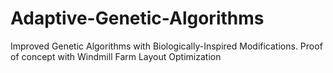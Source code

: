 # Adaptive-Genetic-Algorithms
Improved Genetic Algorithms with Biologically-Inspired Modifications. Proof of concept with Windmill Farm Layout Optimization
